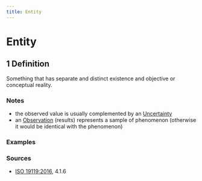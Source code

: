 ```yaml
---
title: Entity
---
```


# Entity

## 1 Definition 

Something that has separate and distinct existence and objective or conceptual reality.

### Notes 
- the observed value is usually complemented by an [Uncertainty](../Uncertainty)
- an [Observation](../Observation) (results) represents a sample of phenomenon (otherwise it would be identical with the phenomenon) 

### Examples 

### Sources
- [ISO 19119:2016](https://www.iso.org/standard/59221.html), 4.1.6